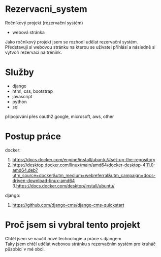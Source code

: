 # Rezervacni_system
 Ročníkový projekt (rezervační systém)
 
 - webová stránka
 
 Jako ročníkový projekt jsem se rozhodl udělat rezervační systém.\
 Představuji si webovou stránku na kterou se uživatel přihlásí a následně si vytvoří rezervaci na trénink.
 
# Služby
- django
- html, css, bootstrap
- javascript
- python
- sql

připojování přes oauth2 google, microsoft, aws, other

# Postup práce
docker:
1. https://docs.docker.com/engine/install/ubuntu/#set-up-the-repository
2. https://desktop.docker.com/linux/main/amd64/docker-desktop-4.11.0-amd64.deb?utm_source=docker&utm_medium=webreferral&utm_campaign=docs-driven-download-linux-amd64
3.https://docs.docker.com/desktop/install/ubuntu/

django: 
1. https://github.com/django-cms/django-cms-quickstart

# Proč jsem si vybral tento projekt
Chtěl jsem se naučit nové technologie a práce s djangem.\
Taky jsem chtěl udělát webovou stránku s rezervačním systém pro kruháč působící v mé obci.


